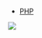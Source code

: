 * [PHP](https://www.wikiwand.com/zh-hans/PHP)  

![](http://ww2.sinaimg.cn/large/77f7a144gw1f60fg5xutsj20eq15iwql.jpg)